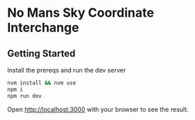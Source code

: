 # No Mans Sky Coordinate Interchange
## Getting Started

Install the prereqs and run the dev server

```bash
nvm install && nvm use
npm i
npm run dev
```

Open [http://localhost:3000](http://localhost:3000) with your browser to see the result.

